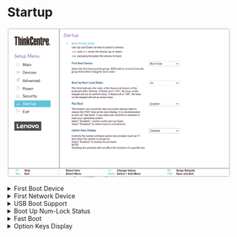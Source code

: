 # Startup

![](./img/tc_startup.png)

<details><summary>First Boot Device</summary>

Select the first boot priority group. BIOS will try to boot from this group first before trying the boot order.

Options:

1. **Boot Order**. Default.
1. Network
1. SATA Drive
1. M.2 Drive
1. VMD Drive
1. USB HDD
1. USB CDROM

| WMI Setting name | Values | Locked by SVP |
|:---|:---|:---|
| Firstbootdevice | Boot Order, Network, SATA Drive, M.2 Drive, VMD Drive, USB HDD, USB CDROM | yes |

</details>

<details><summary>First Network Device</summary>

Select the first boot device from the designated group.

!> if disabled, the system will try to boot from all the devices in the group.

Options:

1. **Disabled** - the system will try to boot from all the devices in the group. Default.
1. Network1
1. Network2


</details>

<details><summary>USB Boot Support</summary>



Options:

1. **Enabled** - The system could support boot from USB devices. Default.
1. Disabled - The system could not support boot from USB devices.

| WMI Setting name | Values | Locked by SVP |
|:---|:---|:---|
| USBBootSupport | Enabled, Disabled | yes |


</details>

<details><summary>Boot Up Num-Lock Status</summary>

Whether keypad keys will act as numeric keys.

Options:

1. **On** - Default.
1. Off.

| WMI Setting name | Values | Locked by SVP |
|:---|:---|:---|
| BootUpNumLockStatus | Off, On | yes |


</details>

<details><summary>Fast Boot</summary>

Record the last successful startup state to reduce the POST time at the next startup.

?> We recommended turning off Fast Boot if you often use CD/DVD or network to load your operating system.

Options:

1.  **Enabled** - Default.
1.  Disabled.

| WMI Setting name | Values | Locked by SVP |
|:---|:---|:---|
| FastBoot | Disabled, Enabled | yes |


</details>

<details><summary>Option Keys Display</summary>

Controls the system software option key prompts (such as the F1 key) when the system is turned on.

Options:

1.  **Disabled** - Default.
2.  Enabled.

?> Disabling the prompts will not affect the function of a specific key.

| WMI Setting name | Values | Locked by SVP |
|:---|:---|:---|
| OptionKeysDisplay | Disabled, Enabled | yes |


</details>

 <!--On M75q Gen2-->

<!--![](./img/tc_startup_2.png)

<details><summary>Primary Boot Sequence</summary>

![](./img/tc_primary_boot_sequence.png)

</details>

<details><summary>Automatic Boot Sequence</summary>

![](./img/tc_automatic_boot_sequence.png)

</details>

<details><summary>Error Boot Sequence</summary>

![](./img/tc_error_boot_sequence.png)

</details>

<details><summary>Manufacturing Boot Sequence</summary>

![](./img/tc_manufacturing_boot_sequence.png)

</details>

-->
